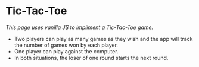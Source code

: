 # Tic-Tac-Toe

*This page uses vanilla JS to impliment a Tic-Tac-Toe game.*

- Two players can play as many games as they wish and the app will track the number of games won by each player.
- One player can play against the computer.
- In both situations, the loser of one round starts the next round.

